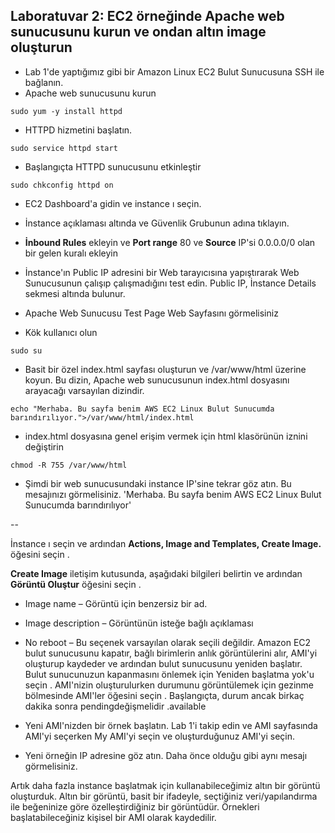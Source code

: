 Laboratuvar 2: EC2 örneğinde Apache web sunucusunu kurun ve ondan altın image oluşturun
--

- Lab 1'de yaptığımız gibi bir Amazon Linux EC2 Bulut Sunucusuna SSH ile bağlanın.
- Apache web sunucusunu kurun
```console
sudo yum -y install httpd
```
- HTTPD hizmetini başlatın.
```console
sudo service httpd start  
```
- Başlangıçta HTTPD sunucusunu etkinleştir
```console
sudo chkconfig httpd on
```
- EC2 Dashboard'a gidin ve instance ı seçin.

- İnstance açıklaması altında ve Güvenlik Grubunun adına tıklayın.

- **İnbound Rules** ekleyin ve **Port range** 80 ve **Source** IP'si 0.0.0.0/0 olan bir gelen kuralı ekleyin

- İnstance'ın Public IP adresini bir Web tarayıcısına yapıştırarak Web Sunucusunun çalışıp çalışmadığını test edin. Public IP, İnstance Details sekmesi altında bulunur.

- Apache Web Sunucusu Test Page Web Sayfasını görmelisiniz

- Kök kullanıcı olun
```console
sudo su
```
- Basit bir özel index.html sayfası oluşturun ve /var/www/html üzerine koyun. Bu dizin, Apache web sunucusunun index.html dosyasını arayacağı varsayılan dizindir.
```console
echo "Merhaba. Bu sayfa benim AWS EC2 Linux Bulut Sunucumda barındırılıyor.">/var/www/html/index.html
```
- index.html dosyasına genel erişim vermek için html klasörünün iznini değiştirin
```console
chmod -R 755 /var/www/html
```
- Şimdi bir web sunucusundaki instance IP'sine tekrar göz atın. Bu mesajınızı görmelisiniz. 
'Merhaba. Bu sayfa benim AWS EC2 Linux Bulut Sunucumda barındırılıyor'

--

İnstance ı seçin ve ardından **Actions, Image and Templates, Create Image.** öğesini seçin .

**Create Image** iletişim kutusunda, aşağıdaki bilgileri belirtin ve ardından **Görüntü Oluştur** öğesini seçin .

  - Image name – Görüntü için benzersiz bir ad.
  - Image description – Görüntünün isteğe bağlı açıklaması
  - No reboot – Bu seçenek varsayılan olarak seçili değildir. Amazon EC2 bulut sunucusunu kapatır, bağlı birimlerin anlık görüntülerini alır, AMI'yi oluşturup kaydeder ve ardından bulut sunucusunu yeniden başlatır. Bulut sunucunuzun kapanmasını önlemek için Yeniden başlatma yok'u seçin .
AMI'nizin oluşturulurken durumunu görüntülemek için gezinme bölmesinde AMI'ler öğesini seçin . Başlangıçta, durum ancak birkaç dakika sonra pendingdeğişmelidir .available

- Yeni AMI'nizden bir örnek başlatın. Lab 1'i takip edin ve AMI sayfasında AMI'yi seçerken My AMI'yi seçin ve oluşturduğunuz AMI'yi seçin.

- Yeni örneğin IP adresine göz atın. Daha önce olduğu gibi aynı mesajı görmelisiniz.

Artık daha fazla instance başlatmak için kullanabileceğimiz altın bir görüntü oluşturduk. Altın bir görüntü, basit bir ifadeyle, seçtiğiniz veri/yapılandırma ile beğeninize göre özelleştirdiğiniz bir görüntüdür. Örnekleri başlatabileceğiniz kişisel bir AMI olarak kaydedilir.
